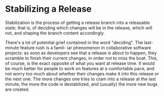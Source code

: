 # Stabilizing a Release

Stabilization is the process of getting a release branch into a releasable state; that is, of deciding which changes will be in the release, which will not, and shaping the branch content accordingly.

There's a lot of potential grief contained in the word "deciding". The last-minute feature rush is a famil- iar phenomenon in collaborative software projects: as soon as developers see that a release is about to happen, they scramble to finish their current changes, in order not to miss the boat. This, of course, is the exact opposite of what you want at release time. It would be much better for people to work on features at a comfortable pace, and not worry too much about whether their changes make it into this release or the next one. The more changes one tries to cram into a release at the last minute, the more the code is destabilized, and \(usually\) the more new bugs are created.



